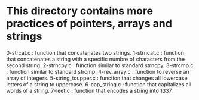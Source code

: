 # This directory contains more practices of pointers, arrays and strings
0-strcat.c : function that concatenates two strings.
1-strncat.c : function that concatenates a string with a specific numbre of characters from the second string.
2-strncpy.c : function similar to standard strncpy.
3-strcmp.c : function similar to standard strcmp.
4-rev_array.c : function to reverse an array of integers.
5-string_toupper.c : function that changes all lowercase letters of a string to uppercase.
6-cap_string.c : function that capitalizes all words of a string.
7-leet.c : function that encodes a string into 1337.

